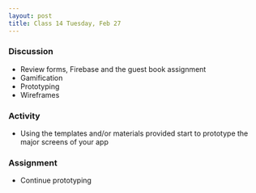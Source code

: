 ```yaml
---
layout: post
title: Class 14 Tuesday, Feb 27
---
```


### Discussion

* Review forms, Firebase and the guest book assignment
* Gamification
* Prototyping
* Wireframes

### Activity

* Using the templates and/or materials provided start to prototype the major screens of your app

### Assignment

* Continue prototyping
